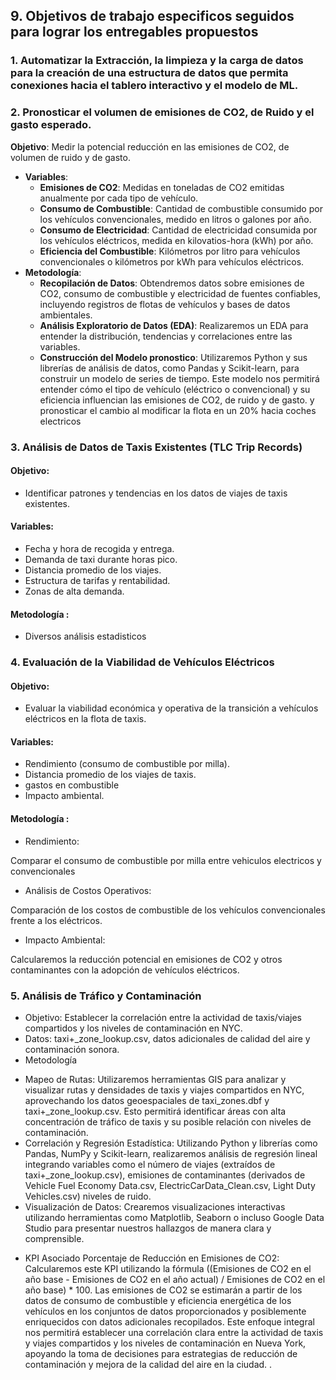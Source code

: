 ## 9.  Objetivos de trabajo especificos seguidos para lograr los entregables propuestos 

### 1. Automatizar la Extracción, la limpieza y la carga de datos para la creación de una estructura de datos que permita conexiones hacia el tablero interactivo y el modelo de ML. 

### 2. Pronosticar el volumen de emisiones de CO2, de Ruido y el gasto esperado.
**Objetivo**: Medir la potencial reducción en las emisiones de CO2, de volumen de ruido y de gasto.
- **Variables**:
  - **Emisiones de CO2**: Medidas en toneladas de CO2 emitidas anualmente por cada tipo de vehículo.
  - **Consumo de Combustible**: Cantidad de combustible consumido por los vehículos convencionales, medido en litros o galones por año.
  - **Consumo de Electricidad**: Cantidad de electricidad consumida por los vehículos eléctricos, medida en kilovatios-hora (kWh) por año.
  - **Eficiencia del Combustible**: Kilómetros por litro para vehículos convencionales o kilómetros por kWh para vehículos eléctricos.
- **Metodología**:
  - **Recopilación de Datos**: Obtendremos datos sobre emisiones de CO2, consumo de combustible y electricidad de fuentes confiables, incluyendo registros de flotas de vehículos y bases de datos ambientales.
  - **Análisis Exploratorio de Datos (EDA)**: Realizaremos un EDA para entender la distribución, tendencias y correlaciones entre las variables.
  - **Construcción del Modelo pronostico**: Utilizaremos Python y sus librerías de análisis de datos, como Pandas y Scikit-learn, para construir un modelo de series de tiempo. Este modelo nos permitirá entender cómo el tipo de vehículo (eléctrico o convencional) y su eficiencia influencian las emisiones de CO2, de ruido y de gasto. y pronosticar el cambio al modificar la flota en un 20% hacia coches electricos

### 3. Análisis de Datos de Taxis Existentes (TLC Trip Records)

#### Objetivo:
- Identificar patrones y tendencias en los datos de viajes de taxis existentes.

#### Variables:

- Fecha y hora de recogida y entrega.
- Demanda de taxi durante horas pico.
- Distancia promedio de los viajes.
- Estructura de tarifas y rentabilidad.
- Zonas de alta demanda.

#### Metodología :

- Diversos análisis estadisticos 

### 4. Evaluación de la Viabilidad de Vehículos Eléctricos
#### Objetivo:
* Evaluar la viabilidad económica y operativa de la transición a vehículos eléctricos en la flota de taxis.

#### Variables:

* Rendimiento (consumo de combustible por milla).
* Distancia promedio de los viajes de taxis.
* gastos en combustible
* Impacto ambiental.

#### Metodología :

- Rendimiento:

Comparar el consumo de combustible por milla entre vehiculos electricos y convencionales

- Análisis de Costos Operativos:

Comparación de los costos de combustible de los vehículos convencionales frente a los eléctricos.

- Impacto Ambiental:

Calcularemos la reducción potencial en emisiones de CO2 y otros contaminantes con la adopción de vehículos eléctricos.


### 5. Análisis de Tráfico y Contaminación
- Objetivo: Establecer la correlación entre la actividad de taxis/viajes compartidos y los niveles de contaminación en NYC.
- Datos: taxi+_zone_lookup.csv, datos adicionales de calidad del aire y contaminación sonora.
- Metodología
* Mapeo de Rutas:
Utilizaremos herramientas GIS para analizar y visualizar rutas y densidades de taxis y viajes compartidos en NYC, aprovechando los datos geoespaciales de taxi_zones.dbf y taxi+_zone_lookup.csv.
Esto permitirá identificar áreas con alta concentración de tráfico de taxis y su posible relación con niveles de contaminación.
* Correlación y Regresión Estadística:
Utilizando Python y librerías como Pandas, NumPy y Scikit-learn, realizaremos análisis de regresión lineal integrando variables como el número de viajes (extraídos de taxi+_zone_lookup.csv), emisiones de contaminantes (derivados de Vehicle Fuel Economy Data.csv, ElectricCarData_Clean.csv, Light Duty Vehicles.csv)  niveles de ruido.
* Visualización de Datos:
Crearemos visualizaciones interactivas utilizando herramientas como Matplotlib, Seaborn o incluso Google Data Studio para presentar nuestros hallazgos de manera clara y comprensible.

- KPI Asociado
Porcentaje de Reducción en Emisiones de CO2: Calcularemos este KPI utilizando la fórmula ((Emisiones de CO2 en el año base - Emisiones de CO2 en el año actual) / Emisiones de CO2 en el año base) * 100. Las emisiones de CO2 se estimarán a partir de los datos de consumo de combustible y eficiencia energética de los vehículos en los conjuntos de datos proporcionados y posiblemente enriquecidos con datos adicionales recopilados.
Este enfoque integral nos permitirá establecer una correlación clara entre la actividad de taxis y viajes compartidos y los niveles de contaminación en Nueva York, apoyando la toma de decisiones para estrategias de reducción de contaminación y mejora de la calidad del aire en la ciudad.
.

